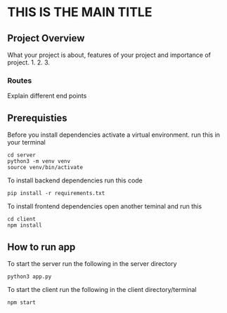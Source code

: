 # THIS IS THE MAIN TITLE

## Project Overview
What your project is about, features of your project and importance of project.
    1.
    2.
    3.

### Routes
Explain different end points


## Prerequisties
Before you install dependencies activate a virtual environment. run this in your terminal
```
cd server
python3 -m venv venv
source venv/bin/activate
```
To install backend dependencies run this code

```
pip install -r requirements.txt
```

To install frontend dependencies open another teminal and run this

```
cd client
npm install
```

## How to run app
To start the server run the following in the server directory

```
python3 app.py
```

To start the client run the following in the client directory/terminal
```
npm start
```